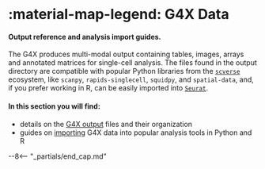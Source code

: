 <br>

# :material-map-legend: G4X Data
#### Output reference and analysis import guides.  

The G4X produces multi-modal output containing tables, images, arrays and annotated matrices for single-cell analysis.
The files found in the output directory are compatible with popular Python libraries from the [`scverse`](https://github.com/scverse) ecosystem, like `scanpy`, `rapids-singlecell`, `squidpy`, and `spatial-data`, and, if you prefer working in R, can be easily imported into [`Seurat`](https://satijalab.org/seurat/).

#### In this section you will find:

+ details on the [G4X output](./g4x_output.md) files and their organization
+ guides on [importing](./data_import.md) G4X data into popular analysis tools in Python and R 

--8<-- "_partials/end_cap.md"
